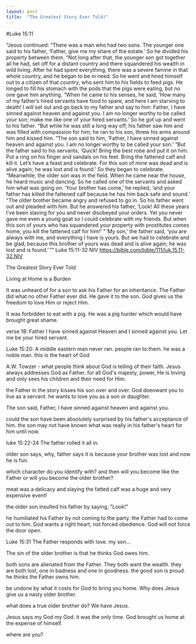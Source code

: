 ```yaml
---
layout: post
title:  "The Greatest Story Ever Told!"
---
```


#Luke 15:11

“Jesus continued: “There was a man who had two sons. The younger one said to his father, ‘Father, give me my share of the estate.’ So he divided his property between them. “Not long after that, the younger son got together all he had, set off for a distant country and there squandered his wealth in wild living. After he had spent everything, there was a severe famine in that whole country, and he began to be in need. So he went and hired himself out to a citizen of that country, who sent him to his fields to feed pigs. He longed to fill his stomach with the pods that the pigs were eating, but no one gave him anything. “When he came to his senses, he said, ‘How many of my father’s hired servants have food to spare, and here I am starving to death! I will set out and go back to my father and say to him: Father, I have sinned against heaven and against you. I am no longer worthy to be called your son; make me like one of your hired servants.’ So he got up and went to his father. “But while he was still a long way off, his father saw him and was filled with compassion for him; he ran to his son, threw his arms around him and kissed him. “The son said to him, ‘Father, I have sinned against heaven and against you. I am no longer worthy to be called your son.’ “But the father said to his servants, ‘Quick! Bring the best robe and put it on him. Put a ring on his finger and sandals on his feet. Bring the fattened calf and kill it. Let’s have a feast and celebrate. For this son of mine was dead and is alive again; he was lost and is found.’ So they began to celebrate. “Meanwhile, the older son was in the field. When he came near the house, he heard music and dancing. So he called one of the servants and asked him what was going on. ‘Your brother has come,’ he replied, ‘and your father has killed the fattened calf because he has him back safe and sound.’ “The older brother became angry and refused to go in. So his father went out and pleaded with him. But he answered his father, ‘Look! All these years I’ve been slaving for you and never disobeyed your orders. Yet you never gave me even a young goat so I could celebrate with my friends. But when this son of yours who has squandered your property with prostitutes comes home, you kill the fattened calf for him!’ “ ‘My son,’ the father said, ‘you are always with me, and everything I have is yours. But we had to celebrate and be glad, because this brother of yours was dead and is alive again; he was lost and is found.’ ””
‭‭Luke‬ ‭15‬:‭11‬-‭32‬ ‭NIV‬‬
https://bible.com/bible/111/luk.15.11-32.NIV

The Greatest Story Ever Told

Living at Home is a Burden

It was unheard of for a son to ask his Father for an inheritance.
The Father did what no other Father ever did. He gave it to the son.
God gives us the freedom to love Him or reject Him.

It was forbidden to eat with a pig. He was a pig hurder which would have brought great shame.

verse 18: Father I have sinned against Heaven and I sinned against you. Let me be your hired servant.

Luke 15:20: A middle eastern man never ran. people ran to them. he was a noble man.
this is the heart of God

A.W. Towzer - what people think about God is telling of their faith. Jesus always addresses God as Father. for all God's majesty, power, He is loving and only sees his children and their need for Him.

the Father in the story kisses his son over and over. God doeowant you to live as a servant. he wants to love you as a son or daughter.

The son said, Father, I have sinned against heaven and against you. 

could the son have been absolutely surprised by his father's acceptance of him. the son may not have known what was really in his father's heart for him until now.

luke 15:22-24 The father rolled it all in.

older son says, why, father says it is because your brother was lost and now he is fun.

which character do you identify with? and then will you become like the Father or will you become the older brother?

meat was a delicacy and slaying the fatted calf was a huge and very expensive event!

the older son insulted his father by saying, "Look!"

he humiliated his Father by not coming to the party. the Father had to come out to him. God wants a right heart, not forced obedience. God will not force the door open.

Luke 15:31 The Father responds with love. my son...

The sin of the older brother is that he thinks God owes him.

both sons are alienated from the Father. They both want the wealth. they are both lost, one in badness and one in goodness. the good son is proud. he thinks the Father owns him.

be undone by what it costs for God to bring you home. Why does Jesus give us a nasty older brother.

what does a true older brother do? We have Jesus.

Jesus says my God my God. it was the only time. God brought us home at the expense of himself.

where are you?
